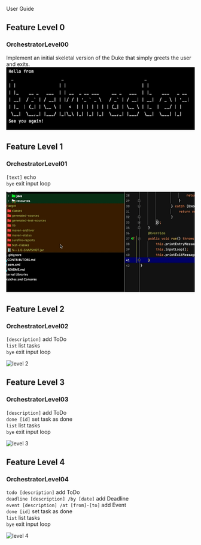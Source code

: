 User Guide

## Feature Level 0
### OrchestratorLevel00

Implement an initial skeletal version of the Duke that simply greets the user and exits. \
![level 0](/docs/screenshots/level-0.png)

## Feature Level 1
### OrchestratorLevel01

`[text]` echo \
`bye` exit input loop

![level 1](/docs/screenshots/branch-level-1.gif)

## Feature Level 2
### OrchestratorLevel02

`[description]` add ToDo \
`list` list tasks \
`bye` exit input loop

![level 2](/docs/screenshots/branch-level-2.gif)

## Feature Level 3
### OrchestratorLevel03

`[description]` add ToDo \
`done [id]` set task as done \
`list` list tasks \
`bye` exit input loop

![level 3](/docs/screenshots/branch-level-3.gif)

## Feature Level 4
### OrchestratorLevel04

`todo [description]` add ToDo \
`deadline [description] /by [date]` add Deadline \
`event [description] /at [from]-[to]` add Event \
`done [id]` set task as done \
`list` list tasks \
`bye` exit input loop

![level 4](/docs/screenshots/branch-level-4.gif)